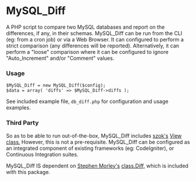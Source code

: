# MySQL_Diff

A PHP script to compare two MySQL databases and report on the differences, if any, in their schemas. MySQL_Diff can be run from the CLI (eg: from a cron job) or via a Web Browser. It can configured to perform a strict comparison (any differences will be reported). Alternatively, it can perform a "loose" comparison where it can be configured to ignore "Auto_Increment" and/or "Comment" values.

### Usage

    $MySQL_Diff = new MySQL_Diff($config);
    $data = array( 'diffs' => $MySQL_Diff->diffs );

See included example file, `db_diff.php` for configuration and usage examples.

### Third Party

So as to be able to run out-of-the-box, MySQL_Diff includes [szok's](https://github.com/szok) [View class.](https://github.com/szok/View) However, this is not a pre-requisite. MySQL_Diff can be configured as an integrated component of existing frameworks (eg: CodeIgniter), or Continuous Integration suites.

MySQL_Diff IS dependent on [Stephen Morley's](http://stephenmorley.org/) [class.Diff,](http://code.stephenmorley.org/php/diff-implementation/) which is included with this package.
